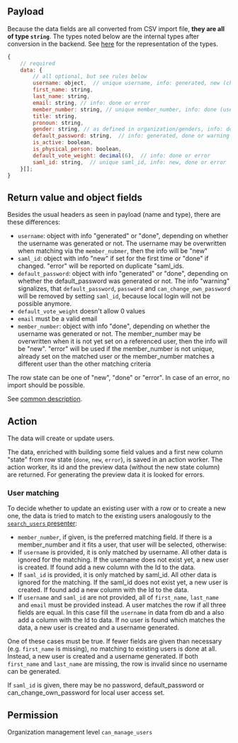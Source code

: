 ## Payload

Because the data fields are all converted from CSV import file, **they are all of type `string`**. 
The types noted below are the internal types after conversion in the backend. See [here](preface_special_imports.md#internal-types) for the representation of the types.
```js
{
    // required
    data: {
        // all optional, but see rules below
        username: object,  // unique username, info: generated, new (changed via member_number matching), done or error
        first_name: string,
        last_name: string,
        email: string, // info: done or error
        member_number: string, // unique member_number, info: done (used as matching field), new (newly added) or error
        title: string,
        pronoun: string,
        gender: string, // as defined in organization/genders, info: done or warning
        default_password: string,  // info: generated, done or warning
        is_active: boolean,
        is_physical_person: boolean,
        default_vote_weight: decimal(6),  // info: done or error
        saml_id: string,  // unique saml_id, info: new, done or error
    }[];
}
```
## Return value and object fields

Besides the usual headers as seen in payload (name and type), there are these differences:

- `username`: object with info "generated" or "done", depending on whether the username was generated or not. The username may be overwritten when matching via the `member_nubmer`, then the info will be "new"
- `saml_id`: object with info "new" if set for the first time or "done" if changed. "error" will be reported on duplicate "saml_ids.
- `default_password`: object with info "generated" or "done", depending on whether the default_password was generated or not. The info "warning" signalizes, that `default_password`, `password` and `can_change_own_password` will be removed by setting `saml_id`, because local login will not be possible anymore.
- `default_vote_weight` doesn't allow 0 values
- `email` must be a valid email
- `member_number`: object with info "done", depending on whether the username was generated or not. The member_number may be overwritten when it is not yet set on a referenced user, then the info will be "new". "error" will be used if the member_number is not unique, already set on the matched user or the member_number matches a different user than the other matching criteria

The row state can be one of "new", "done" or "error". In case of an error, no import should be possible.

See [common description](preface_special_imports.md#general-format-of-the-result-send-to-the-client-for-preview).


## Action
The data will create or update users.

The data, enriched with building some field values and a first new column "state" from row state (`done`, `new`, `error`), is saved in an action worker. The action worker, its id and the preview data (without the new state column) are returned. For generating the preview data it is looked for errors.

### User matching

To decide whether to update an existing user with a row or to create a new one, the data is tried to match to the existing users analogously to the [`search_users` presenter](search_users.md#logic):
- `member_number`, if given, is the preferred matching field. If there is a member_number and it fits a user, that user will be selected, otherwise:
- If `username` is provided, it is only matched by username. All other data is ignored for the matching. If the username does not exist yet, a new user is created. If found add a new column with the Id to the data.
- If `saml_id` is provided, it is only matched by saml_id. All other data is ignored for the matching. If the saml_id does not exist yet, a new user is created. If found add a new column with the Id to the data.
- If `username` and `saml_id` are not provided, all of `first_name`, `last_name` and `email` must be provided instead. A user matches the row if all three fields are equal. In this case fill the `username` in data from db and a also add a column with the Id to data. If no user is found which matches the data, a new user is created and a username generated.

One of these cases must be true. If fewer fields are given than necessary (e.g. `first_name` is missing), no matching to existing users is done at all. Instead, a new user is created and a username generated. If both `first_name` and `last_name` are missing, the row is invalid since no username can be generated.

If `saml_id` is given, there may be no password, default_password or can_change_own_password for local user access set.

## Permission
Organization management level `can_manage_users`